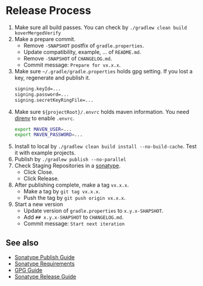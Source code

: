 # Release Process

1. Make sure all build passes. You can check by `./gradlew clean build koverMergedVerify`
2. Make a prepare commit.
   - Remove `-SNAPSHOT` postfix of `gradle.properties`.
   - Update compatibility, example, ... of `README.md`.
   - Remove `-SNAPSHOT` of `CHANGELOG.md`.
   - Commit message: `Prepare for vx.x.x`.
3. Make sure `~/.gradle/gradle.properties` holds gpg setting. If you lost a key, regenerate and publish it.
   ```sh
   signing.keyId=...
   signing.password=...
   signing.secretKeyRingFile=...
   ```
4. Make sure `${projectRoot}/.envrc` holds maven information. You need [direnv](https://direnv.net/) to enable `.envrc`.
   ```sh
   export MAVEN_USER=...
   export MAVEN_PASSWORD=...
   ```
5. Install to local by `./gradlew clean build install --no-build-cache`. Test it with example projects.
6. Publish by `./gradlew publish --no-parallel`
7. Check Staging Repositories in a [sonatype](https://oss.sonatype.org/).
   - Click Close.
   - Click Release.
8. After publishing complete, make a tag `vx.x.x`.
   - Make a tag by `git tag vx.x.x`.
   - Push the tag by `git push origin vx.x.x`.
9. Start a new version
   - Update version of `gradle.properties` to `x.y.x-SHAPSHOT`.
   - Add `## x.y.x-SHAPSHOT` to `CHANGELOG.md`.
   - Commit message: `Start next iteration`

## See also

- [Sonatype Publish Guide](https://central.sonatype.org/publish/publish-guide/)
- [Sonatype Requirements](https://central.sonatype.org/publish/requirements/)
- [GPG Guide](https://central.sonatype.org/publish/requirements/gpg/)
- [Sonatype Release Guide](https://central.sonatype.org/publish/release/)